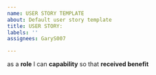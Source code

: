 ```yaml
---
name: USER STORY TEMPLATE
about: Default user story template
title: USER STORY:
labels: ''
assignees: GaryS007

---
```


as a **role** I can **capability** so that **received benefit**

